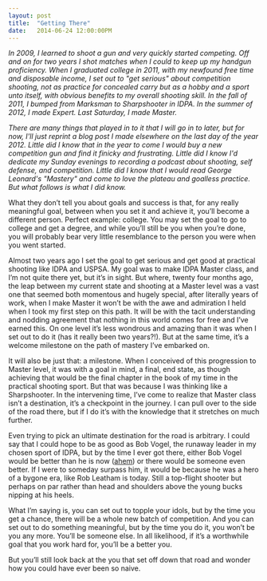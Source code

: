 ```yaml
---
layout: post
title:  "Getting There"
date:   2014-06-24 12:00:00PM
---
```


*In 2009, I learned to shoot a gun and very quickly started competing. Off and on for two years I shot matches when I could to keep up my handgun proficiency. When I graduated college in 2011, with my newfound free time and disposable income, I set out to "get serious" about competition shooting, not as practice for concealed carry but as a hobby and a sport unto itself, with obvious benefits to my overall shooting skill. In the fall of 2011, I bumped from Marksman to Sharpshooter in IDPA. In the summer of 2012, I made Expert. Last Saturday, I made Master.*

*There are many things that played in to it that I will go in to later, but for now, I'll just reprint a blog post I made elsewhere on the last day of the year 2012. Little did I know that in the year to come I would buy a new competition gun and find it finicky and frustrating. Little did I know I'd dedicate my Sunday evenings to recording a podcast about shooting, self defense, and competition. Little did I know that I would read George Leonard's "Mastery" and come to love the plateau and goalless practice. But what follows is what I did know.*

What they don’t tell you about goals and success is that, for any really meaningful goal, between when you set it and achieve it, you’ll become a different person. Perfect example: college. You may set the goal to go to college and get a degree, and while you’ll still be you when you’re done, you will probably bear very little resemblance to the person you were when you went started.

Almost two years ago I set the goal to get serious and get good at practical shooting like IDPA and USPSA. My goal was to make IDPA Master class, and I’m not quite there yet, but it’s in sight. But where, twenty four months ago, the leap between my current state and shooting at a Master level was a vast one that seemed both momentous and hugely special, after literally years of work, when I make Master it won’t be with the awe and admiration I held when I took my first step on this path. It will be with the tacit understanding and nodding agreement that nothing in this world comes for free and I’ve earned this. On one level it’s less wondrous and amazing than it was when I set out to do it (has it really been two years?!). But at the same time, it’s a welcome milestone on the path of mastery I’ve embarked on.

It will also be just that: a milestone. When I conceived of this progression to Master level, it was with a goal in mind, a final, end state, as though achieving that would be the final chapter in the book of my time in the practical shooting sport. But that was because I was thinking like a Sharpshooter. In the intervening time, I’ve come to realize that Master class isn’t a destination, it’s a checkpoint in the journey. I can pull over to the side of the road there, but if I do it’s with the knowledge that it stretches on much further.

Even trying to pick an ultimate destination for the road is arbitrary. I could say that I could hope to be as good as Bob Vogel, the runaway leader in my chosen sport of IDPA, but by the time I ever got there, either Bob Vogel would be better than he is now ([ahem](http://en.wikipedia.org/wiki/Zeno's_paradoxes#Achilles_and_the_tortoise)) or there would be someone even better. If I were to someday surpass him, it would be because he was a hero of a bygone era, like Rob Leatham is today. Still a top-flight shooter but perhaps on par rather than head and shoulders above the young bucks nipping at his heels.

What I’m saying is, you can set out to topple your idols, but by the time you get a chance, there will be a whole new batch of competition. And you can set out to do something meaningful, but by the time you do it, you won’t be you any more. You’ll be someone else. In all likelihood, if it’s a worthwhile goal that you work hard for, you’ll be a better you.

But you’ll still look back at the you that set off down that road and wonder how you could have ever been so naive.